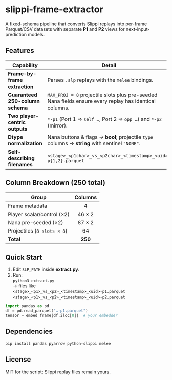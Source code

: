 # slippi-frame-extractor

A fixed-schema pipeline that converts Slippi replays into per-frame Parquet/CSV datasets with separate **P1** and **P2** views for next-input-prediction models.

## Features

| Capability | Detail |
|------------|--------|
| **Frame-by-frame extraction** | Parses `.slp` replays with the `melee` bindings. |
| **Guaranteed 250-column schema** | `MAX_PROJ = 8` projectile slots plus pre-seeded Nana fields ensure every replay has identical columns. |
| **Two player-centric outputs** | `*-p1` (Port 1 ⇒ `self_…`, Port 2 ⇒ `opp_…`) and `*-p2` (mirror). |
| **Dtype normalization** | Nana buttons & flags → **bool**; projectile `type` columns → **string** with sentinel `"NONE"`. |
| **Self-describing filenames** | `<stage>_<p1char>_vs_<p2char>_<timestamp>_<uid>-p{1,2}.parquet` |

## Column Breakdown (250 total)

| Group | Columns |
|-------|:------:|
| Frame metadata | 4 |
| Player scalar/control (×2) | 46 × 2 |
| Nana pre-seeded (×2) | 87 × 2 |
| Projectiles (`8 slots × 8`) | 64 |
| **Total** | **250** |

## Quick Start

1. Edit `SLP_PATH` inside **extract.py**.  
2. Run:  
   `python3 extract.py`  
   → files like  
   `<stage>_<p1>_vs_<p2>_<timestamp>_<uid>-p1.parquet`  
   `<stage>_<p1>_vs_<p2>_<timestamp>_<uid>-p2.parquet`

```python
import pandas as pd
df = pd.read_parquet("…-p1.parquet")
tensor = embed_frame(df.iloc[0])  # your embedder
```

## Dependencies

```bash
pip install pandas pyarrow python-slippi melee
```

## License

MIT for the script; Slippi replay files remain yours.

